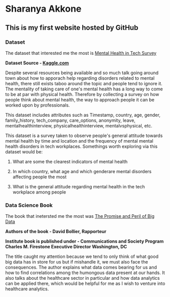 # Sharanya Akkone

## This is my first website hosted by GitHub

### Dataset
The dataset that interested me the most is [Mental Health in Tech Survey](https://www.kaggle.com/datasets/osmi/mental-health-in-tech-survey)

**Dataset Source - [Kaggle.com](https://www.kaggle.com/)**

Despite several resources being available and so much talk going around town about how to apporach help regarding disorders related to mental health, there still exists taboo around the topic and people tend to ignore it. The mentality of taking care of one's mental health has a long way to come to be at par with physical health. Therefore by collecting a survey on how people think about mental health, the way to approach people it can be worked upon by professionals.

This dataset includes attributes such as Timestamp, country, age, gender, family_history, tech_company, care_options, anonymity, leave, mentalhealthinterview, physicalhealthinterview, mentalvsphysical, etc.

This dataset is a survey taken to observe people's general attitude towards mental health by time and location and the frequency of mental mental health disorders in tech workplaces.
Somethings worth exploring via this dataset would be:

1. What are some the clearest indicators of mental health

2. In which country, what age and which genderare mental disorders affecting people the most

3. What is the general attitude regarding mental health in the tech workplace among people

### Data Science Book

The book that inetersted me the most was [The Promise and Peril of Big Data](https://www.aspeninstitute.org/wp-content/uploads/files/content/docs/pubs/The_Promise_and_Peril_of_Big_Data.pdf)

**Authors of the book - David Bollier, Rapporteur**

**Institute book is published under - Communications and Society Program
Charles M. Firestone
Executive Director
Washington, DC**

The title caught my attention because we tend to only think of what good big data has in store for us but if mishandle it, we must also face the consequences. The author explains what data comes bearing for us and how to find correlations among the humongous data present at our hands. It also talks about the healthcare sector in particular and how data analytics can be applied there, which would be helpful for me as I wish to venture into healthcare analytics.


